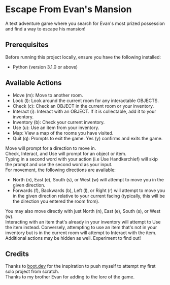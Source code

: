 # Escape From Evan's Mansion

A text adventure game where you search for Evan's most prized possession and find a way to escape his mansion!

## Prerequisites

Before running this project locally, ensure you have the following installed:

- Python (version 3.1.0 or above)

## Available Actions

- Move (m): Move to another room.
- Look (l): Look around the current room for any interactable OBJECTS.
- Check (c): Check an OBJECT in the current room or your inventory. 
- Interact (i): Interact with an OBJECT. If it is collectable, add it to your inventory.
- Inventory (b): Check your current inventory.
- Use (u): Use an item from your inventory.
- Map: View a map of the rooms you have visited.
- Quit (q): Prompts to exit the game. Yes (y) confirms and exits the game.

Move will prompt for a direction to move in.  
Check, Interact, and Use will prompt for an object or item.  
Typing in a second word with your action (i.e Use Handkerchief) will skip the prompt and use the second word as your input.  
For movement, the following directions are available:  
- North (n), East (e), South (s), or West (w) will attempt to move you in the given direction.
- Forwards (f), Backwards (b), Left (l), or Right (r) will attempt to move you in the given direction relative to your current facing (typically, this will be the direction you entered the room from).

You may also move directly with just North (n), East (e), South (s), or West (w).  
Interacting with an item that's already in your inventory will attempt to Use the item instead.
Conversely, attempting to use an item that's not in your inventory but is in the current room will attempt to Interact with the item.  
Additional actions may be hidden as well. Experiment to find out!  

## Credits

Thanks to [boot.dev](https://www.boot.dev/) for the inspiration to push myself to attempt my first solo project from scratch.  
Thanks to my brother Evan for adding to the lore of the game.